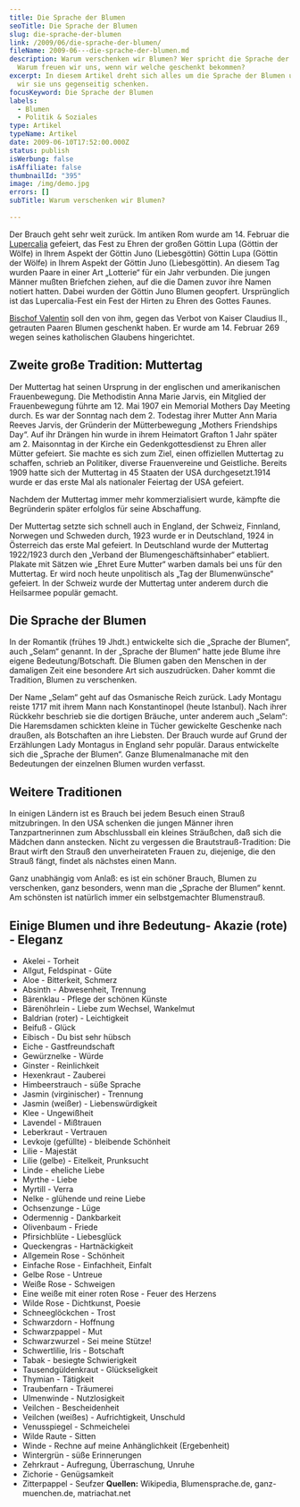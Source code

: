 ```yaml
---
title: Die Sprache der Blumen
seoTitle: Die Sprache der Blumen
slug: die-sprache-der-blumen
link: /2009/06/die-sprache-der-blumen/
fileName: 2009-06---die-sprache-der-blumen.md
description: Warum verschenken wir Blumen? Wer spricht die Sprache der Blumen?
  Warum freuen wir uns, wenn wir welche geschenkt bekommen?
excerpt: In diesem Artikel dreht sich alles um die Sprache der Blumen und warum
  wir sie uns gegenseitig schenken.
focusKeyword: Die Sprache der Blumen
labels:
  - Blumen
  - Politik & Soziales
type: Artikel
typeName: Artikel
date: 2009-06-10T17:52:00.000Z
status: publish
isWerbung: false
isAffiliate: false
thumbnailId: "395"
image: /img/demo.jpg
errors: []
subTitle: Warum verschenken wir Blumen?
  
---
```


Der Brauch geht sehr weit zurück. Im antiken Rom wurde am 14. Februar die
[Lupercalia](http://matriarchat.net/grundlagen/gueterverteilung/feste_feiern/lupercalia.html)
gefeiert, das Fest zu Ehren der großen Göttin Lupa (Göttin der Wölfe) in Ihrem
Aspekt der Göttin Juno (Liebesgöttin) Göttin Lupa (Göttin der Wölfe) in Ihrem
Aspekt der Göttin Juno (Liebesgöttin). An diesem Tag wurden Paare in einer Art
„Lotterie“ für ein Jahr verbunden. Die jungen Männer mußten Briefchen ziehen,
auf die die Damen zuvor ihre Namen notiert hatten. Dabei wurden der Göttin Juno
Blumen geopfert. Ursprünglich ist das Lupercalia-Fest ein Fest der Hirten zu
Ehren des Gottes Faunes.

[Bischof Valentin](http://de.wikipedia.org/wiki/Valentin_von_Terni) soll den von
ihm, gegen das Verbot von Kaiser Claudius II., getrauten Paaren Blumen geschenkt
haben. Er wurde am 14. Februar 269 wegen seines katholischen Glaubens
hingerichtet.

## Zweite große Tradition: Muttertag

Der Muttertag hat seinen Ursprung in der englischen und amerikanischen
Frauenbewegung. Die Methodistin Anna Marie Jarvis, ein Mitglied der
Frauenbewegung führte am 12. Mai 1907 ein Memorial Mothers Day Meeting durch. Es
war der Sonntag nach dem 2. Todestag ihrer Mutter Ann Maria Reeves Jarvis, der
Gründerin der Mütterbewegung „Mothers Friendships Day“. Auf ihr Drängen hin
wurde in ihrem Heimatort Grafton 1 Jahr später am 2. Maisonntag in der Kirche
ein Gedenkgottesdienst zu Ehren aller Mütter gefeiert. Sie machte es sich zum
Ziel, einen offiziellen Muttertag zu schaffen, schrieb an Politiker, diverse
Frauenvereine und Geistliche. Bereits 1909 hatte sich der Muttertag in 45
Staaten der USA durchgesetzt.1914 wurde er das erste Mal als nationaler Feiertag
der USA gefeiert.

Nachdem der Muttertag immer mehr kommerzialisiert wurde, kämpfte die Begründerin
später erfolglos für seine Abschaffung.

Der Muttertag setzte sich schnell auch in England, der Schweiz, Finnland,
Norwegen und Schweden durch, 1923 wurde er in Deutschland, 1924 in Österreich
das erste Mal gefeiert. In Deutschland wurde der Muttertag 1922/1923 durch den
„Verband der Blumengeschäftsinhaber“ etabliert. Plakate mit Sätzen wie „Ehret
Eure Mutter“ warben damals bei uns für den Muttertag. Er wird noch heute
unpolitisch als „Tag der Blumenwünsche“ gefeiert. In der Schweiz wurde der
Muttertag unter anderem durch die Heilsarmee populär gemacht.

## Die Sprache der Blumen

In der Romantik (frühes 19 Jhdt.) entwickelte sich die „Sprache der Blumen“,
auch „Selam“ genannt. In der „Sprache der Blumen“ hatte jede Blume ihre eigene
Bedeutung/Botschaft. Die Blumen gaben den Menschen in der damaligen Zeit eine
besondere Art sich auszudrücken. Daher kommt die Tradition, Blumen zu
verschenken.

Der Name „Selam“ geht auf das Osmanische Reich zurück. Lady Montagu reiste 1717
mit ihrem Mann nach Konstantinopel (heute Istanbul). Nach ihrer Rückkehr
beschrieb sie die dortigen Bräuche, unter anderem auch „Selam“: Die Haremsdamen
schickten kleine in Tücher gewickelte Geschenke nach draußen, als Botschaften an
ihre Liebsten. Der Brauch wurde auf Grund der Erzählungen Lady Montagus in
England sehr populär. Daraus entwickelte sich die „Sprache der Blumen“. Ganze
Blumenalmanache mit den Bedeutungen der einzelnen Blumen wurden verfasst.

## Weitere Traditionen

In einigen Ländern ist es Brauch bei jedem Besuch einen Strauß mitzubringen. In
den USA schenken die jungen Männer ihren Tanzpartnerinnen zum Abschlussball ein
kleines Sträußchen, daß sich die Mädchen dann anstecken. Nicht zu vergessen die
Brautstrauß-Tradition: Die Braut wirft den Strauß den unverheirateten Frauen zu,
diejenige, die den Strauß fängt, findet als nächstes einen Mann.

Ganz unabhängig vom Anlaß: es ist ein schöner Brauch, Blumen zu verschenken,
ganz besonders, wenn man die „Sprache der Blumen“ kennt. Am schönsten ist
natürlich immer ein selbstgemachter Blumenstrauß.

## Einige Blumen und ihre Bedeutung- Akazie (rote) - Eleganz

- Akelei - Torheit
- Allgut, Feldspinat - Güte
- Aloe - Bitterkeit, Schmerz
- Absinth - Abwesenheit, Trennung
- Bärenklau - Pflege der schönen Künste
- Bärenöhrlein - Liebe zum Wechsel, Wankelmut
- Baldrian (roter) - Leichtigkeit
- Beifuß - Glück
- Eibisch - Du bist sehr hübsch
- Eiche - Gastfreundschaft
- Gewürznelke - Würde
- Ginster - Reinlichkeit
- Hexenkraut - Zauberei
- Himbeerstrauch - süße Sprache
- Jasmin (virginischer) - Trennung
- Jasmin (weißer) - Liebenswürdigkeit
- Klee - Ungewißheit
- Lavendel - Mißtrauen
- Leberkraut - Vertrauen
- Levkoje (gefüllte) - bleibende Schönheit
- Lilie - Majestät
- Lilie (gelbe) - Eitelkeit, Prunksucht
- Linde - eheliche Liebe
- Myrthe - Liebe
- Myrtill - Verra
- Nelke - glühende und reine Liebe
- Ochsenzunge - Lüge
- Odermennig - Dankbarkeit
- Olivenbaum - Friede
- Pfirsichblüte - Liebesglück
- Queckengras - Hartnäckigkeit
- Allgemein Rose - Schönheit
- Einfache Rose - Einfachheit, Einfalt
- Gelbe Rose - Untreue
- Weiße Rose - Schweigen
- Eine weiße mit einer roten Rose - Feuer des Herzens
- Wilde Rose - Dichtkunst, Poesie
- Schneeglöckchen - Trost
- Schwarzdorn - Hoffnung
- Schwarzpappel - Mut
- Schwarzwurzel - Sei meine Stütze!
- Schwertlilie, Iris - Botschaft
- Tabak - besiegte Schwierigkeit
- Tausendgüldenkraut - Glückseligkeit
- Thymian - Tätigkeit
- Traubenfarn - Träumerei
- Ulmenwinde - Nutzlosigkeit
- Veilchen - Bescheidenheit
- Veilchen (weißes) - Aufrichtigkeit, Unschuld
- Venusspiegel - Schmeichelei
- Wilde Raute - Sitten
- Winde - Rechne auf meine Anhänglichkeit (Ergebenheit)
- Wintergrün - süße Erinnerungen
- Zehrkraut - Aufregung, Überraschung, Unruhe
- Zichorie - Genügsamkeit
- Zitterpappel - Seufzer **Quellen:** Wikipedia, Blumensprache.de,
  ganz-muenchen.de, matriachat.net

  